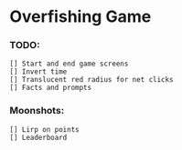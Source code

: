 # Overfishing Game

### TODO:
	[] Start and end game screens
	[] Invert time
	[] Translucent red radius for net clicks
	[] Facts and prompts

### Moonshots:
	[] Lirp on points
	[] Leaderboard
